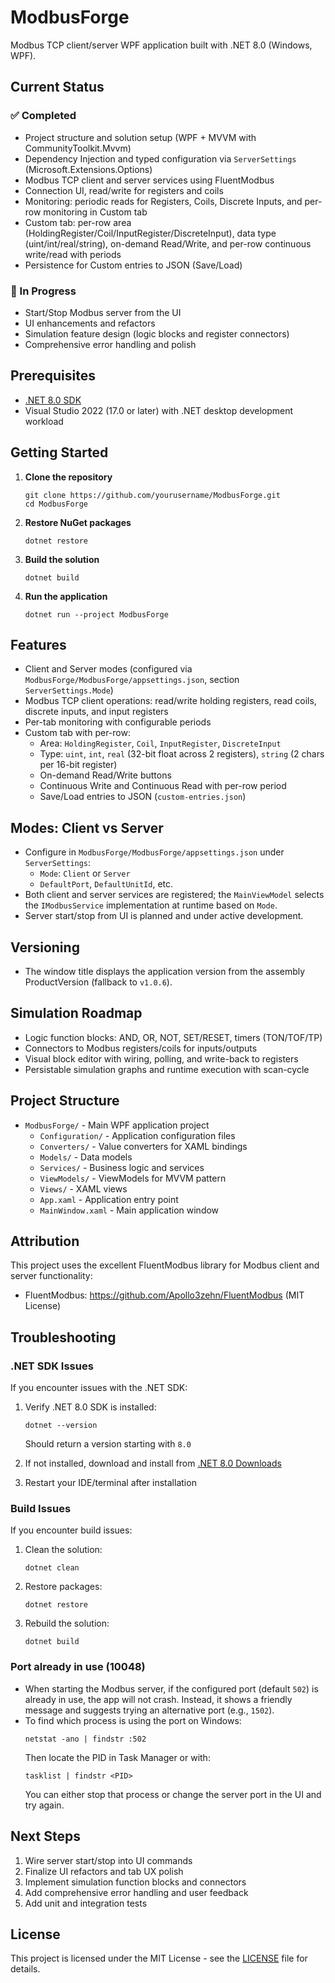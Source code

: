 # ModbusForge

Modbus TCP client/server WPF application built with .NET 8.0 (Windows, WPF).

## Current Status

### ✅ Completed
- Project structure and solution setup (WPF + MVVM with CommunityToolkit.Mvvm)
- Dependency Injection and typed configuration via `ServerSettings` (Microsoft.Extensions.Options)
- Modbus TCP client and server services using FluentModbus
- Connection UI, read/write for registers and coils
- Monitoring: periodic reads for Registers, Coils, Discrete Inputs, and per-row monitoring in Custom tab
- Custom tab: per-row area (HoldingRegister/Coil/InputRegister/DiscreteInput), data type (uint/int/real/string), on-demand Read/Write, and per-row continuous write/read with periods
- Persistence for Custom entries to JSON (Save/Load)

### 🚧 In Progress
- Start/Stop Modbus server from the UI
- UI enhancements and refactors
- Simulation feature design (logic blocks and register connectors)
- Comprehensive error handling and polish

## Prerequisites

- [.NET 8.0 SDK](https://dotnet.microsoft.com/download/dotnet/8.0)
- Visual Studio 2022 (17.0 or later) with .NET desktop development workload

## Getting Started

1. **Clone the repository**
   ```
   git clone https://github.com/yourusername/ModbusForge.git
   cd ModbusForge
   ```

2. **Restore NuGet packages**
   ```
   dotnet restore
   ```

3. **Build the solution**
   ```
   dotnet build
   ```

4. **Run the application**
   ```
   dotnet run --project ModbusForge
   ```

## Features

- Client and Server modes (configured via `ModbusForge/ModbusForge/appsettings.json`, section `ServerSettings.Mode`)
- Modbus TCP client operations: read/write holding registers, read coils, discrete inputs, and input registers
- Per-tab monitoring with configurable periods
- Custom tab with per-row:
  - Area: `HoldingRegister`, `Coil`, `InputRegister`, `DiscreteInput`
  - Type: `uint`, `int`, `real` (32-bit float across 2 registers), `string` (2 chars per 16-bit register)
  - On-demand Read/Write buttons
  - Continuous Write and Continuous Read with per-row period
  - Save/Load entries to JSON (`custom-entries.json`)

## Modes: Client vs Server

- Configure in `ModbusForge/ModbusForge/appsettings.json` under `ServerSettings`:
  - `Mode`: `Client` or `Server`
  - `DefaultPort`, `DefaultUnitId`, etc.
- Both client and server services are registered; the `MainViewModel` selects the `IModbusService` implementation at runtime based on `Mode`.
- Server start/stop from UI is planned and under active development.

## Versioning

- The window title displays the application version from the assembly ProductVersion (fallback to `v1.0.6`).

## Simulation Roadmap

- Logic function blocks: AND, OR, NOT, SET/RESET, timers (TON/TOF/TP)
- Connectors to Modbus registers/coils for inputs/outputs
- Visual block editor with wiring, polling, and write-back to registers
- Persistable simulation graphs and runtime execution with scan-cycle

## Project Structure

- `ModbusForge/` - Main WPF application project
  - `Configuration/` - Application configuration files
  - `Converters/` - Value converters for XAML bindings
  - `Models/` - Data models
  - `Services/` - Business logic and services
  - `ViewModels/` - ViewModels for MVVM pattern
  - `Views/` - XAML views
  - `App.xaml` - Application entry point
  - `MainWindow.xaml` - Main application window

## Attribution

This project uses the excellent FluentModbus library for Modbus client and server functionality:

- FluentModbus: https://github.com/Apollo3zehn/FluentModbus (MIT License)

## Troubleshooting

### .NET SDK Issues
If you encounter issues with the .NET SDK:

1. Verify .NET 8.0 SDK is installed:
   ```
   dotnet --version
   ```
   Should return a version starting with `8.0`

2. If not installed, download and install from [.NET 8.0 Downloads](https://dotnet.microsoft.com/download/dotnet/8.0)

3. Restart your IDE/terminal after installation

### Build Issues
If you encounter build issues:

1. Clean the solution:
   ```
   dotnet clean
   ```

2. Restore packages:
   ```
   dotnet restore
   ```

3. Rebuild the solution:
   ```
   dotnet build
   ```

### Port already in use (10048)

- When starting the Modbus server, if the configured port (default `502`) is already in use, the app will not crash. Instead, it shows a friendly message and suggests trying an alternative port (e.g., `1502`).
- To find which process is using the port on Windows:
  ```
  netstat -ano | findstr :502
  ```
  Then locate the PID in Task Manager or with:
  ```
  tasklist | findstr <PID>
  ```
  You can either stop that process or change the server port in the UI and try again.

## Next Steps

1. Wire server start/stop into UI commands
2. Finalize UI refactors and tab UX polish
3. Implement simulation function blocks and connectors
4. Add comprehensive error handling and user feedback
5. Add unit and integration tests

## License

This project is licensed under the MIT License - see the [LICENSE](LICENSE) file for details.